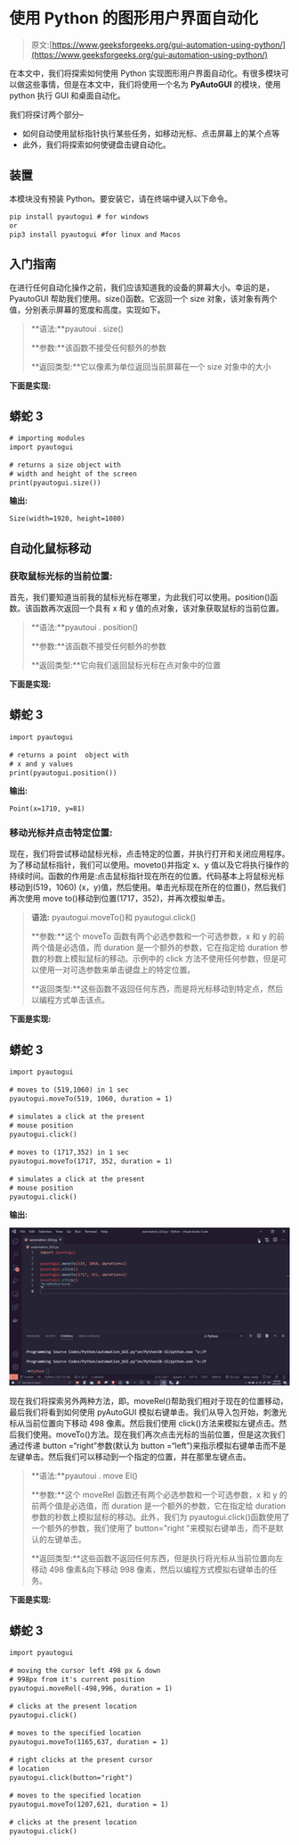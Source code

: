 # 使用 Python 的图形用户界面自动化

> 原文:[https://www.geeksforgeeks.org/gui-automation-using-python/](https://www.geeksforgeeks.org/gui-automation-using-python/)

在本文中，我们将探索如何使用 Python 实现图形用户界面自动化。有很多模块可以做这些事情，但是在本文中，我们将使用一个名为 **PyAutoGUI** 的模块，使用 python 执行 GUI 和桌面自动化。

我们将探讨两个部分–

*   如何自动使用鼠标指针执行某些任务，如移动光标、点击屏幕上的某个点等
*   此外，我们将探索如何使键盘击键自动化。

## 装置

本模块没有预装 Python。要安装它，请在终端中键入以下命令。

```
pip install pyautogui # for windows
or 
pip3 install pyautogui #for linux and Macos
```

## 入门指南

在进行任何自动化操作之前，我们应该知道我的设备的屏幕大小。幸运的是，PyautoGUI 帮助我们使用。size()函数。它返回一个 size 对象，该对象有两个值，分别表示屏幕的宽度和高度。实现如下。

> **语法:**pyautoui . size()
> 
> **参数:**该函数不接受任何额外的参数
> 
> **返回类型:**它以像素为单位返回当前屏幕在一个 size 对象中的大小

**下面是实现:**

## 蟒蛇 3

```
# importing modules
import pyautogui

# returns a size object with
# width and height of the screen
print(pyautogui.size())
```

**输出:**

```
Size(width=1920, height=1080)
```

## 自动化鼠标移动

### 获取鼠标光标的当前位置:

首先，我们要知道当前我的鼠标光标在哪里，为此我们可以使用。position()函数。该函数再次返回一个具有 x 和 y 值的点对象，该对象获取鼠标的当前位置。

> **语法:**pyautoui . position()
> 
> **参数:**该函数不接受任何额外的参数
> 
> **返回类型:**它向我们返回鼠标光标在点对象中的位置

**下面是实现:**

## 蟒蛇 3

```
import pyautogui

# returns a point  object with
# x and y values
print(pyautogui.position())
```

**输出:**

```
Point(x=1710, y=81)
```

### 移动光标并点击特定位置:

现在，我们将尝试移动鼠标光标，点击特定的位置，并执行打开和关闭应用程序。为了移动鼠标指针，我们可以使用。moveto()并指定 x、y 值以及它将执行操作的持续时间。函数的作用是:点击鼠标指针现在所在的位置。代码基本上将鼠标光标移动到(519，1060) (x，y)值，然后使用。单击光标现在所在的位置()，然后我们再次使用 move to()移动到位置(1717，352)，并再次模拟单击。

> **语法:** pyautogui.moveTo()和 pyautogui.click()
> 
> **参数:**这个 moveTo 函数有两个必选参数和一个可选参数，x 和 y 的前两个值是必选值，而 duration 是一个额外的参数，它在指定给 duration 参数的秒数上模拟鼠标的移动。示例中的 click 方法不使用任何参数，但是可以使用一对可选参数来单击键盘上的特定位置。
> 
> **返回类型:**这些函数不返回任何东西，而是将光标移动到特定点，然后以编程方式单击该点。

**下面是实现:**

## 蟒蛇 3

```
import pyautogui

# moves to (519,1060) in 1 sec
pyautogui.moveTo(519, 1060, duration = 1)

# simulates a click at the present
# mouse position
pyautogui.click()

# moves to (1717,352) in 1 sec
pyautogui.moveTo(1717, 352, duration = 1)

# simulates a click at the present
# mouse position
pyautogui.click()
```

**输出:**

![](img/b4baffb4d6fb051abcb27d1b86913261.png)

现在我们将探索另外两种方法，即。moveRel()帮助我们相对于现在的位置移动，最后我们将看到如何使用 pyAutoGUI 模拟右键单击。我们从导入包开始，刺激光标从当前位置向下移动 498 像素。然后我们使用 click()方法来模拟左键点击。然后我们使用。moveTo()方法。现在我们再次点击光标的当前位置，但是这次我们通过传递 button =“right”参数(默认为 button =“left”)来指示模拟右键单击而不是左键单击。然后我们可以移动到一个指定的位置，并在那里左键点击。

> **语法:**pyautoui . move El()
> 
> **参数:**这个 moveRel 函数还有两个必选参数和一个可选参数，x 和 y 的前两个值是必选值，而 duration 是一个额外的参数，它在指定给 duration 参数的秒数上模拟鼠标的移动。此外，我们为 pyautogui.click()函数使用了一个额外的参数，我们使用了 button="right "来模拟右键单击，而不是默认的左键单击。
> 
> **返回类型:**这些函数不返回任何东西，但是执行将光标从当前位置向左移动 498 像素&向下移动 998 像素，然后以编程方式模拟右键单击的任务。

**下面是实现:**

## 蟒蛇 3

```
import pyautogui

# moving the cursor left 498 px & down
# 998px from it's current position
pyautogui.moveRel(-498,996, duration = 1)

# clicks at the present location
pyautogui.click()

# moves to the specified location
pyautogui.moveTo(1165,637, duration = 1)

# right clicks at the present cursor
# location
pyautogui.click(button="right")

# moves to the specified location
pyautogui.moveTo(1207,621, duration = 1)

# clicks at the present location
pyautogui.click()
```